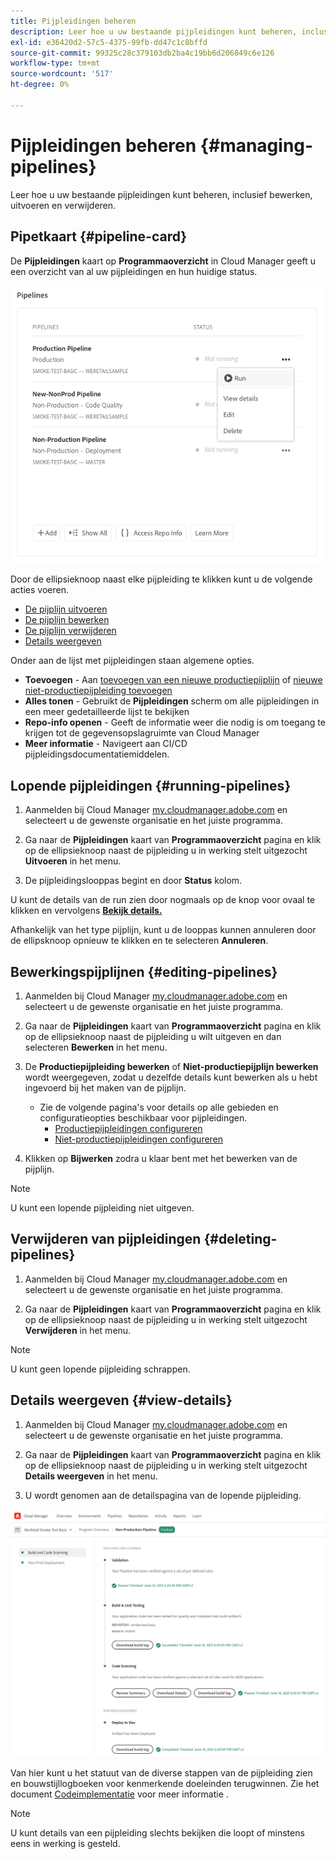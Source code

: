 ```yaml
---
title: Pijpleidingen beheren
description: Leer hoe u uw bestaande pijpleidingen kunt beheren, inclusief bewerken, uitvoeren en verwijderen.
exl-id: e36420d2-57c5-4375-99fb-dd47c1c8bffd
source-git-commit: 99325c28c379103db2ba4c19bb6d206849c6e126
workflow-type: tm+mt
source-wordcount: '517'
ht-degree: 0%

---
```



# Pijpleidingen beheren {#managing-pipelines}

Leer hoe u uw bestaande pijpleidingen kunt beheren, inclusief bewerken, uitvoeren en verwijderen.

## Pipetkaart {#pipeline-card}

De **Pijpleidingen** kaart op **Programmaoverzicht** in Cloud Manager geeft u een overzicht van al uw pijpleidingen en hun huidige status.

![Pipelinekaart in Cloud Manager](/help/assets/configure-pipelines/pipelines-card.png)

Door de ellipsieknoop naast elke pijpleiding te klikken kunt u de volgende acties voeren.

* [De pijplijn uitvoeren](#running-pipelines)
* [De pijplijn bewerken](#editing-pipelines)
* [De pijplijn verwijderen](#deleting-pipelines)
* [Details weergeven](#view-details)

Onder aan de lijst met pijpleidingen staan algemene opties.

* **Toevoegen** - Aan [toevoegen van een nieuwe productiepijplijn](/help/using/production-pipelines.md) of [nieuwe niet-productiepijpleiding toevoegen](/help/using/non-production-pipelines.md)
* **Alles tonen** - Gebruikt de **Pijpleidingen** scherm om alle pijpleidingen in een meer gedetailleerde lijst te bekijken
* **Repo-info openen** - Geeft de informatie weer die nodig is om toegang te krijgen tot de gegevensopslagruimte van Cloud Manager
* **Meer informatie** - Navigeert aan CI/CD pijpleidingsdocumentatiemiddelen.

## Lopende pijpleidingen {#running-pipelines}

1. Aanmelden bij Cloud Manager [my.cloudmanager.adobe.com](https://my.cloudmanager.adobe.com/) en selecteert u de gewenste organisatie en het juiste programma.

1. Ga naar de **Pijpleidingen** kaart van **Programmaoverzicht** pagina en klik op de ellipsieknoop naast de pijpleiding u in werking stelt uitgezocht **Uitvoeren** in het menu.

1. De pijpleidingslooppas begint en door **Status** kolom.

U kunt de details van de run zien door nogmaals op de knop voor ovaal te klikken en vervolgens **[Bekijk details.](#view-details)**

Afhankelijk van het type pijplijn, kunt u de looppas kunnen annuleren door de ellipsknoop opnieuw te klikken en te selecteren **Annuleren**.

## Bewerkingspijplijnen {#editing-pipelines}

1. Aanmelden bij Cloud Manager [my.cloudmanager.adobe.com](https://my.cloudmanager.adobe.com/) en selecteert u de gewenste organisatie en het juiste programma.

1. Ga naar de **Pijpleidingen** kaart van **Programmaoverzicht** pagina en klik op de ellipsieknoop naast de pijpleiding u wilt uitgeven en dan selecteren **Bewerken** in het menu.

1. De **Productiepijpleiding bewerken** of **Niet-productiepijplijn bewerken** wordt weergegeven, zodat u dezelfde details kunt bewerken als u hebt ingevoerd bij het maken van de pijplijn.

   * Zie de volgende pagina&#39;s voor details op alle gebieden en configuratieopties beschikbaar voor pijpleidingen.
      * [Productiepijpleidingen configureren](/help/using/production-pipelines.md)
      * [Niet-productiepijpleidingen configureren](/help/using/non-production-pipelines.md)

1. Klikken op **Bijwerken** zodra u klaar bent met het bewerken van de pijplijn.

>[!NOTE]
>
>U kunt een lopende pijpleiding niet uitgeven.

## Verwijderen van pijpleidingen {#deleting-pipelines}

1. Aanmelden bij Cloud Manager [my.cloudmanager.adobe.com](https://my.cloudmanager.adobe.com/) en selecteert u de gewenste organisatie en het juiste programma.

1. Ga naar de **Pijpleidingen** kaart van **Programmaoverzicht** pagina en klik op de ellipsieknoop naast de pijpleiding u in werking stelt uitgezocht **Verwijderen** in het menu.

>[!NOTE]
>
>U kunt geen lopende pijpleiding schrappen.

## Details weergeven {#view-details}

1. Aanmelden bij Cloud Manager [my.cloudmanager.adobe.com](https://my.cloudmanager.adobe.com/) en selecteert u de gewenste organisatie en het juiste programma.

1. Ga naar de **Pijpleidingen** kaart van **Programmaoverzicht** pagina en klik op de ellipsieknoop naast de pijpleiding u in werking stelt uitgezocht **Details weergeven** in het menu.

1. U wordt genomen aan de detailspagina van de lopende pijpleiding.

![Details pijpleiding](/help/assets/configure-pipelines/pipeline-running-details.png)

Van hier kunt u het statuut van de diverse stappen van de pijpleiding zien en bouwstijllogboeken voor kenmerkende doeleinden terugwinnen. Zie het document [Codeimplementatie](/help/using/code-deployment.md) voor meer informatie .

>[!NOTE]
>
>U kunt details van een pijpleiding slechts bekijken die loopt of minstens eens in werking is gesteld.
